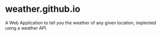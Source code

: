 # weather.github.io
A Web Application to tell you the weather of any given location, implented using a weather API.
